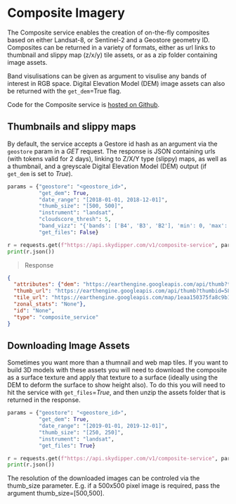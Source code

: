# Composite Imagery

The Composite service enables the creation of on-the-fly composites based on either Landsat-8, or Sentinel-2
and a Geostore geometry ID. Composites can be returned in a variety of formats, either as url links to
thumbnail and slippy map (z/x/y) tile assets, or as a zip folder containing image assets.

Band visulisations can be given as argument to visulise any bands of interest in RGB space.
Digital Elevation Model (DEM) image assets can also be returned with the `get_dem`=True flag.

Code for the Composite service is [hosted on Github](https://github.com/Skydipper/Composite).


## Thumbnails and slippy maps

By default, the service accepts a Gestore id hash as an argument via the `geostore` param in a *GET* request.
The response is JSON containing urls (with tokens valid for 2 days), linking to Z/X/Y type (slippy) maps, as well as
a thumbnail, and a greyscale Digital Elevation Model (DEM) output (if `get_dem` is set to *True*).


```python
params = {"geostore": "<geostore_id>",
          "get_dem": True,
          "date_range": "[2018-01-01, 2018-12-01]",
          "thumb_size": "[500, 500]",
          "instrument": "landsat",
          "cloudscore_thresh": 5,
          "band_vizz": "{'bands': ['B4', 'B3', 'B2'], 'min': 0, 'max': 0.4}",
          "get_files": False}

r = requests.get(f"https://api.skydipper.com/v1/composite-service", params=params)
print(r.json())

```

> Response

```json
{
  "attributes": {"dem": "https://earthengine.googleapis.com/api/thumb?thumbid=6162ac5f8444eed070b537732711b688&token=XXXX",
  "thumb_url": "https://earthengine.googleapis.com/api/thumb?thumbid=580652e722a7660ab7137ffb21ce664e&token=XXXXX",
  "tile_url": "https://earthengine.googleapis.com/map/1eaa150375fa8c9b1e00aa78f754f9d1/{z}/{x}/{y}?token=XXXXX",
  "zonal_stats": "None"},
  "id": "None",
  "type": "composite_service"
}
```




## Downloading Image Assets

Sometimes you want more than a thumnail and web map tiles. If you want to build 3D models with these assets you will
need to download the composite as a surface texture and apply that texture to a surface (ideally using the DEM
to deform the surface to show height also). To do this you will need to hit the service with `get_files`=*True*, and then
unzip the assets folder that is returned in the response.



```python
params = {"geostore": "<geostore_id>",
          "get_dem": True,
          "date_range": "[2019-01-01, 2019-12-01]",
          "thumb_size": "[250, 250]",
          "instrument": "landsat",
          "get_files": True}

r = requests.get(f"https://api.skydipper.com/v1/composite-service", params=params)
print(r.json())
```

<aside class="notice">
The resolution of the downloaded images can be controled via the thumb_size parameter. E.g. if a 500x500 pixel image is required, pass the argument
thumb_size=[500,500].
</aside>